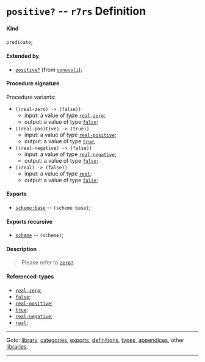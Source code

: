 

<a id='definition__r7rs__positive_3f'></a>

# `positive?` -- `r7rs` Definition


<a id='definition__r7rs__positive_3f__kind'></a>

#### Kind

`predicate`;


<a id='definition__r7rs__positive_3f__extended-by'></a>

#### Extended by

 * [`positive?`](../../vonuvoli/definitions/positive_3f.md#definition__vonuvoli__positive_3f) (from [`vonuvoli`](../../vonuvoli/_index.md#library__vonuvoli));


<a id='definition__r7rs__positive_3f__procedure-signature'></a>

#### Procedure signature

Procedure variants:
 * `((real-zero) -> (false))`
   * input: a value of type [`real-zero`](../../r7rs/types/real-zero.md#type__r7rs__real-zero);
   * output: a value of type [`false`](../../r7rs/types/false.md#type__r7rs__false);
 * `((real-positive) -> (true))`
   * input: a value of type [`real-positive`](../../r7rs/types/real-positive.md#type__r7rs__real-positive);
   * output: a value of type [`true`](../../r7rs/types/true.md#type__r7rs__true);
 * `((real-negative) -> (false))`
   * input: a value of type [`real-negative`](../../r7rs/types/real-negative.md#type__r7rs__real-negative);
   * output: a value of type [`false`](../../r7rs/types/false.md#type__r7rs__false);
 * `((real) -> (false))`
   * input: a value of type [`real`](../../r7rs/types/real.md#type__r7rs__real);
   * output: a value of type [`false`](../../r7rs/types/false.md#type__r7rs__false);


<a id='definition__r7rs__positive_3f__exports'></a>

#### Exports

 * [`scheme:base`](../../r7rs/exports/scheme_3a_base.md#export__r7rs__scheme_3a_base) -- `(scheme base)`;


<a id='definition__r7rs__positive_3f__exports-recursive'></a>

#### Exports recursive

 * [`scheme`](../../r7rs/exports/scheme.md#export__r7rs__scheme) -- `(scheme)`;


<a id='definition__r7rs__positive_3f__description'></a>

#### Description

> Please refer to [`zero?`](../../r7rs/definitions/zero_3f.md#definition__r7rs__zero_3f).


<a id='definition__r7rs__positive_3f__referenced-types'></a>

#### Referenced-types

 * [`real-zero`](../../r7rs/types/real-zero.md#type__r7rs__real-zero);
 * [`false`](../../r7rs/types/false.md#type__r7rs__false);
 * [`real-positive`](../../r7rs/types/real-positive.md#type__r7rs__real-positive);
 * [`true`](../../r7rs/types/true.md#type__r7rs__true);
 * [`real-negative`](../../r7rs/types/real-negative.md#type__r7rs__real-negative);
 * [`real`](../../r7rs/types/real.md#type__r7rs__real);

----

Goto: [library](../../r7rs/_index.md#library__r7rs), [categories](../../r7rs/categories/_index.md#toc__r7rs__categories), [exports](../../r7rs/exports/_index.md#toc__r7rs__exports), [definitions](../../r7rs/definitions/_index.md#toc__r7rs__definitions), [types](../../r7rs/types/_index.md#toc__r7rs__types), [appendices](../../r7rs/appendices/_index.md#toc__r7rs__appendices), other [libraries](../../_libraries.md#toc__libraries).

----

